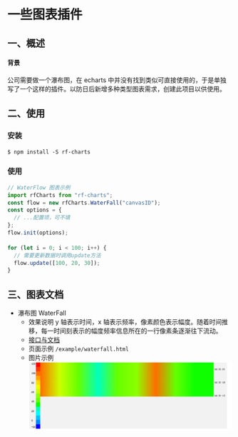 # 一些图表插件

## 一、概述

#### 背景

公司需要做一个瀑布图，在 echarts 中并没有找到类似可直接使用的，于是单独写了一个这样的插件。以防日后新增多种类型图表需求，创建此项目以供使用。

## 二、使用

### 安装

`$ npm install -S rf-charts`

### 使用

```js
// WaterFlow 图表示例
import rfCharts from "rf-charts";
const flow = new rfCharts.WaterFall("canvasID");
const options = {
  // ...配置项，可不填
};
flow.init(options);

for (let i = 0; i < 100; i++) {
  // 需要更新数据时调用update方法
  flow.update([100, 20, 30]);
}
```

## 三、图表文档

- 瀑布图 WaterFall
  - 效果说明
    y 轴表示时间，x 轴表示频率，像素颜色表示幅度。随着时间推移，每一时间刻表示的幅度频率信息所在的一行像素条逐渐往下流动。
  - [接口与文档](./docs/waterflow/index.md)
  - 页面示例 `/example/waterfall.html`
  - 图片示例 ![](./assets/images/waterfall.png)
